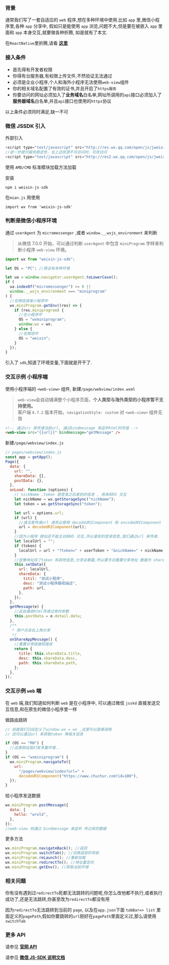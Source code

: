 ### 背景

通常我们写了一套自适应的 `web` 程序,想在多种环境中使用.比如 `app` 里,微信小程序里,各种 `app` 分享中, 假如只是能使用 `app` 浏览,问题不大,但是要在被嵌入 `app` 里面和 `app` 本身交互,就要做各种折腾, 如是就有了本文.

在`ReactNative`里折腾,请看 **[这里](https://www.chuchur.com/article/interaction-between-html-react-native)**

### 接入条件

- 首先得有开发者权限
- 你得有台服务器,有权限上传文件,不然验证无法通过
- 必须是企业小程序,个人和海外小程序无法使用`web-view`组件
- 你的相关域名配置了有效的证书,并且开启了`https服务`
- 你要访问的网址必须加入了**业务域名**白名单,网址所调用的`api`接口必须加入了 **服务器域名**白名单,并且`api`接口也使用的`https`协议

以上条件必须同时满足,缺一不可

### 微信 JSSDK 引入

外部引入

```js
<script type="text/javascript" src="http://res.wx.qq.com/open/js/jweixin-1.4.0.js"></script>
//进一步提升服务稳定性，当上述资源不可访问时，可改访问
<script type="text/javascript" src="http://res2.wx.qq.com/open/js/jweixin-1.4.0.js "></script>
```

使用 `AMD/CMD` 标准模块加载方法加载

安装

```js
npm i weixin-js-sdk
```

在`mian.js` 用使用

```
import wx from 'weixin-js-sdk'
```

### 判断是微信小程序环境

通过 `userAgent` 为 `micromessenger` ,或者 `window.__wxjs_environment` 来判断

> 从微信 7.0.0 开始，可以通过判断 `userAgent` 中包含 `miniProgram` 字样来判断小程序 `web-view` 环境。

```js
import wx from "weixin-js-sdk";

let OS = "PC"; //假设有多种环境

let ua = window.navigator.userAgent.toLowerCase();
if (
  ua.indexOf("micromessenger") >= 0 ||
  window.__wxjs_environment === "miniprogram"
) {
  //在微信或者小程序中
  wx.miniProgram.getEnv((res) => {
    if (res.miniprogram) {
      //在小程序中
      OS = "wxminiprogram";
      window.wx = wx;
    } else {
      //在微信中
      OS = "weixin";
    }
  });
}
```

引入了 `sdk`,知道了环境变量,下面就是开干了.

### 交互示例 小程序端

使用小程序端的 `<web-view>` 组件, 新建`/page/webview/index.wxml`

> `web-view`会自动铺满整个小程序页面，**个人类型与海外类型的小程序暂不支持使用。**  
> 客户端 `6.7.2` 版本开始，`navigationStyle: custom` 对 `<web-view>` 组件无效

```html
<!-- 通过src 来传递当前url, 通过bindmessage 来监听html的传值 -->
<web-view src="{{url}}" bindmessage="getMessage" />
```

新建`/page/webview/index.js`

```js
// pages/webview/index.js
const app = getApp();
Page({
  data: {
    url: "",
    shareData: {},
    postData: {},
  },
  onLoad: function (options) {
    // nickName ,token 是登录之后拿到的信息 , 用来和h5 交互
    let nickName = wx.getStorageSync("nickName");
    let token = wx.getStorageSync("token");

    let url = options.url;
    if (url) {
      //请注意传递url 请务必使用 decodeURIComponent 和 encodeURIComponent , 不然会白屏
      url = decodeURIComponent(url);
    }
    //因为小程序 貌似还不能主动和H5 交互,所以拿到的登录信息,我们通过url 来传递.
    let localUrl = "";
    if (token) {
      localUrl = url + "?token=" + userToken + "&nickName=" + nickName;
    }
    //犹豫地址存了token 和其他信息,分享会暴露,所以要手动重置分享地址 数据为 shareData
    this.setData({
      url: localUrl,
      shareData: {
        titil: "测试小程序",
        desc: "测试小程序藐视描述",
        path: url,
      },
    });
  },
  getMessage(e) {
    //此处接收html传递过来的参数
    this.postData = e.detail.data;
  },
  /**
   * 用户点击右上角分享
   */
  onShareAppMessage() {
    //重置分享链接和路径
    return {
      title: this.shareData.title,
      desc: this.shareData.desc,
      path: this.shareData.path,
    };
  },
});
```

### 交互示例 `web` 端

在 `web` 端,我们知道如何判断 `web` 是在小程序中, 可以通过微信 `jsskd` 直接发送交互信息,和在原生的微信小程序里一样

做路由跳转

```js
// 前面我们已经定义了window.wx = wx ,这里可以直接调用
// 还可以通过url 来获取token 等相关信息

if (OS == "RN") {
  //这里假设我们有多重环境..
}
if (OS == "wxminiprogram") {
  wx.miniProgram.navigateTo({
    url:
      "/pages/webview/index?url=" +
      decodeURIComponent("https://www.chuchur.com?id=100"),
  });
}
```

给小程序发送数据

```js
wx.miniProgram.postMessage({
  data: {
    hello: "wrold",
  },
});
//web-view 则通过 bindmessage 来监听 传过来的数据
```

更多方法

```js
wx.miniProgram.navigateBack(); //返回
wx.miniProgram.switchTab(); //切换底部的导航
wx.miniProgram.reLaunch(); //重新加载
wx.miniProgram.redirectTo(); //地址重定向
wx.miniProgram.getEnv(); //获取当前环境
```

### 相关问题

你有没有遇到过`redirectTo`死都无法跳转的问题呢,你怎么改他都不执行,或者执行成功了,还是无法跳转,你甚至改为`redirectTo`都没有用

因为`redirectTo`无法跳转到当前的 `page`, 以及在`app.json`下面 `tabBar=> list` 里面定义的`pagePath`,假如你要跳转的`url`刚好在`pagePath`里面定义过,那么请使用`switchTab`

### 更多 API

请参见 **[官网 API](https://developers.weixin.qq.com/miniprogram/dev/component/web-view.html)**

请参见 **[微信 JS-SDK 说明文档](https://mp.weixin.qq.com/wiki?t=resource/res_main&id=mp1421141115)**
